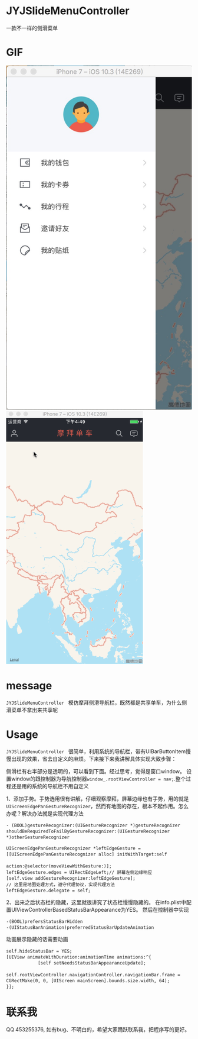 # JYJSlideMenuController
一款不一样的侧滑菜单

# GIF
![JYJSlideMenuController](GIF/JYJSlideMenuController.png "JYJSlideMenuController")![JYJSlideMenuController](GIF/JYJSlideMenuController.gif "JYJSlideMenuController")

# message
 `JYJSlideMenuController ` 模仿摩拜侧滑导航栏，既然都是共享单车，为什么侧滑菜单不拿出来共享呢

# Usage
 `JYJSlideMenuController ` 很简单，利用系统的导航栏，带有UIBarButtonItem慢慢出现的效果，省去自定义的麻烦。下来接下来我讲解具体实现大致步骤：

侧滑栏有右半部分是透明的，可以看到下面。经过思考，觉得是窗口window。 设置window的跟控制器为导航控制器`window_.rootViewController = nav;`.整个过程还是用的系统的导航栏不用自定义

1、添加手势。手势选用很有讲解，仔细观察摩拜，屏幕边缘也有手势，用的就是 `UIScreenEdgePanGestureRecognizer`，然而有地图的存在，根本不起作用。怎么办呢？解决办法就是实现代理方法 

```
- (BOOL)gestureRecognizer:(UIGestureRecognizer *)gestureRecognizer shouldBeRequiredToFailByGestureRecognizer:(UIGestureRecognizer *)otherGestureRecognizer
```


```
UIScreenEdgePanGestureRecognizer *leftEdgeGesture = [[UIScreenEdgePanGestureRecognizer alloc] initWithTarget:self
                                                      action:@selector(moveViewWithGesture:)];
leftEdgeGesture.edges = UIRectEdgeLeft;// 屏幕左侧边缘响应
[self.view addGestureRecognizer:leftEdgeGesture];
// 这里是地图处理方式，遵守代理协议，实现代理方法
leftEdgeGesture.delegate = self;
```

2、出来之后状态栏的隐藏，这里就很讲究了状态栏慢慢隐藏的。
 在info.plist中配置UIViewControllerBasedStatusBarAppearance为YES。
 然后在控制器中实现
 
 ```
-(BOOL)prefersStatusBarHidden
-(UIStatusBarAnimation)preferredStatusBarUpdateAnimation 
 ```
 
动画展示隐藏的话需要动画 

```
self.hideStatusBar = YES;
[UIView animateWithDuration:animationTime animations:^{
            [self setNeedsStatusBarAppearanceUpdate];
            self.rootViewController.navigationController.navigationBar.frame = CGRectMake(0, 0, [UIScreen mainScreen].bounds.size.width, 64);
}];
```


# 联系我
 QQ 453255376, 如有bug、不明白的，希望大家踊跃联系我，把程序写的更好。
 
